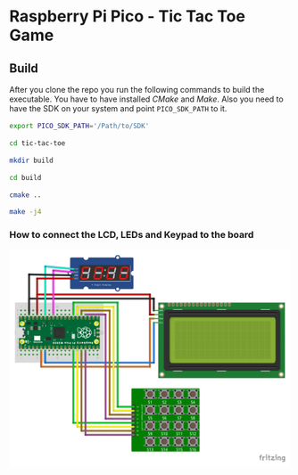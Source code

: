 # Raspberry Pi Pico - Tic Tac Toe Game

## Build

After you clone the repo you run the following commands to build the executable. You have to have installed *CMake* and *Make*. Also you need to have the SDK on your system and point `PICO_SDK_PATH` to it.
```sh
export PICO_SDK_PATH='/Path/to/SDK'
```
```sh
cd tic-tac-toe
```
```sh
mkdir build
```
```sh
cd build
```
```sh
cmake ..
```
```sh
make -j4
```
### How to connect the LCD, LEDs and Keypad to the board
![Fritzing drawing](img/fritzing.png)
